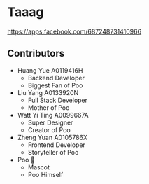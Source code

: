# Taaag

https://apps.facebook.com/687248731410966

## Contributors

* Huang Yue A0119416H
	* Backend Developer
	* Biggest Fan of Poo
* Liu Yang A0133920N
	* Full Stack Developer
	* Mother of Poo
* Watt Yi Ting A0099667A
	* Super Designer
	* Creator of Poo
* Zheng Yuan A0105786X
	* Frontend Developer
	* Storyteller of Poo
* Poo 💩
	* Mascot
	* Poo Himself
